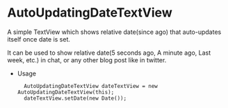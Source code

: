 AutoUpdatingDateTextView
========================

A simple TextView which shows relative date(since ago) that auto-updates itself once date is set.

It can be used to show relative date(5 seconds ago, A minute ago, Last week, etc.) in chat, or any other blog post like in twitter.


* Usage

		AutoUpdatingDateTextView dateTextView = new AutoUpdatingDateTextView(this);
		dateTextView.setDate(new Date());

